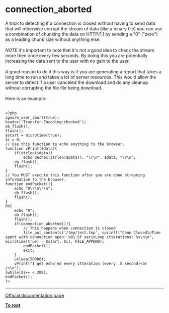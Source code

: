 # connection_aborted



A trick to detecting if a connection is closed without having to send data that will otherwise corrupt the stream of data (like a binary file) you can use a combination of chunking the data on HTTP/1.1 by sending a "0" ("zero") as a leading chunk size without anything else.<br><br>*NOTE* it&apos;s important to note that it&apos;s not a good idea to check the stream more then once every few seconds. By doing this you are potentially increasing the data sent to the user with no gain to the user.<br><br>A good reason to do it this way is if you are generating a report that takes a long time to run and takes a lot of server resources. This would allow the server to detect if a user canceled the download and do any cleanup without corrupting the file file being download.<br><br>Here is an example:<br><br>

```
<?php
ignore_user_abort(true);
header('Transfer-Encoding:chunked');
ob_flush();
flush();
$start = microtime(true);
$i = 0;
// Use this function to echo anything to the browser.
function vPrint($data){
    if(strlen($data))
        echo dechex(strlen($data)), "\r\n", $data, "\r\n";
    ob_flush();
    flush();
}
// You MUST execute this function after you are done streaming information to the browser.
function endPacket(){
    echo "0\r\n\r\n";
    ob_flush();
    flush();
}
do{
    echo "0";
    ob_flush();
    flush();
    if(connection_aborted()){
        // This happens when connection is closed
        file_put_contents('/tmp/test.tmp', sprintf("Conn Closed\nTime spent with connection open: %01.5f sec\nLoop itterations: %s\n\n", microtime(true) - $start, $i), FILE_APPEND);
        endPacket();
        exit;
    }
    usleep(50000);
    vPrint("I get echo'ed every itteration (every .5 second)<br />\n");
}while($i++ < 200);
endPacket();
?>
```
  

---

[Official documentation page](https://www.php.net/manual/en/function.connection-aborted.php)

**[To root](/README.md)**